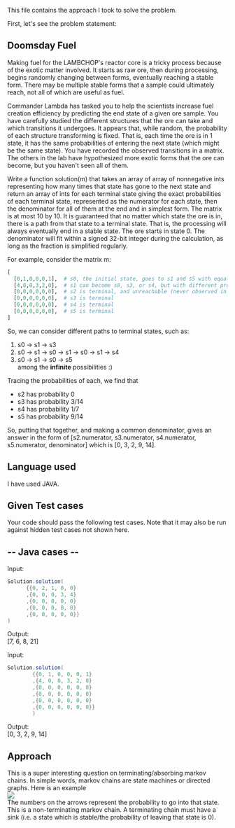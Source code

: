 This file contains the approach I took to solve the problem.

First, let's see the problem statement:

## Doomsday Fuel

Making fuel for the LAMBCHOP's reactor core is a tricky process because of the exotic matter involved. It starts as raw ore, then during processing, begins randomly changing between forms, eventually reaching a stable form. There may be multiple stable forms that a sample could ultimately reach, not all of which are useful as fuel. 

Commander Lambda has tasked you to help the scientists increase fuel creation efficiency by predicting the end state of a given ore sample. You have carefully studied the different structures that the ore can take and which transitions it undergoes. It appears that, while random, the probability of each structure transforming is fixed. That is, each time the ore is in 1 state, it has the same probabilities of entering the next state (which might be the same state).  You have recorded the observed transitions in a matrix. The others in the lab have hypothesized more exotic forms that the ore can become, but you haven't seen all of them.

Write a function solution(m) that takes an array of array of nonnegative ints representing how many times that state has gone to the next state and return an array of ints for each terminal state giving the exact probabilities of each terminal state, represented as the numerator for each state, then the denominator for all of them at the end and in simplest form. The matrix is at most 10 by 10. It is guaranteed that no matter which state the ore is in, there is a path from that state to a terminal state. That is, the processing will always eventually end in a stable state. The ore starts in state 0. The denominator will fit within a signed 32-bit integer during the calculation, as long as the fraction is simplified regularly. 

For example, consider the matrix m:
```py
[
  [0,1,0,0,0,1],  # s0, the initial state, goes to s1 and s5 with equal probability
  [4,0,0,3,2,0],  # s1 can become s0, s3, or s4, but with different probabilities
  [0,0,0,0,0,0],  # s2 is terminal, and unreachable (never observed in practice)
  [0,0,0,0,0,0],  # s3 is terminal
  [0,0,0,0,0,0],  # s4 is terminal
  [0,0,0,0,0,0],  # s5 is terminal
]
```
So, we can consider different paths to terminal states, such as:
1. s0 → s1 → s3
2. s0 → s1 → s0 → s1 → s0 → s1 → s4
3. s0 → s1 → s0 → s5
\
among the __infinite__ possibilities :)

Tracing the probabilities of each, we find that
- s2 has probability 0
- s3 has probability 3/14
- s4 has probability 1/7
- s5 has probability 9/14

So, putting that together, and making a common denominator, gives an answer in the form of
[s2.numerator, s3.numerator, s4.numerator, s5.numerator, denominator] which is
[0, 3, 2, 9, 14].

## Language used

I have used JAVA.

## Given Test cases

Your code should pass the following test cases.
Note that it may also be run against hidden test cases not shown here.

## -- Java cases --  
Input:
```java
Solution.solution(
      {{0, 2, 1, 0, 0}
      ,{0, 0, 0, 3, 4}
      ,{0, 0, 0, 0, 0}
      ,{0, 0, 0, 0, 0}
      ,{0, 0, 0, 0, 0}}
)
```
Output:  
    [7, 6, 8, 21]

Input:  
```java
Solution.solution(
        {{0, 1, 0, 0, 0, 1}
        ,{4, 0, 0, 3, 2, 0}
        ,{0, 0, 0, 0, 0, 0}
        ,{0, 0, 0, 0, 0, 0}
        ,{0, 0, 0, 0, 0, 0}
        ,{0, 0, 0, 0, 0, 0}}
        )
```
Output:  
    [0, 3, 2, 9, 14]


## Approach  
This is a super interesting question on terminating/absorbing markov chains. In simple words, markov chains are state machines or directed graphs. Here is an example  
<img align="center" src="https://upload.wikimedia.org/wikipedia/commons/9/95/Finance_Markov_chain_example_state_space.svg"></img>  
The numbers on the arrows represent the probability to go into that state. This is a non-terminating markov chain. A terminating chain must have a sink (i.e. a state which is stable/the probability of leaving that state is 0).


